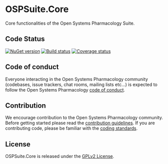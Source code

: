 # OSPSuite.Core

Core functionalities of the Open Systems Pharmacology Suite.

## Code Status
[![NuGet version](https://img.shields.io/nuget/v/OSPSuite.Core.svg?style=flat)](https://www.nuget.org/packages/OSPSuite.Core)
[![Build status](https://ci.appveyor.com/api/projects/status/skw2giv5jxy3pvo0/branch/develop?svg=true)](https://ci.appveyor.com/project/open-systems-pharmacology-ci/ospsuite-core/branch/develop)
[![Coverage status](https://codecov.io/gh/Open-Systems-Pharmacology/OSPSuite.Core/branch/develop/graph/badge.svg)](https://codecov.io/gh/Open-Systems-Pharmacology/OSPSuite.Core)

## Code of conduct
Everyone interacting in the Open Systems Pharmacology community (codebases, issue trackers, chat rooms, mailing lists etc...) is expected to follow the Open Systems Pharmacology [code of conduct](https://github.com/Open-Systems-Pharmacology/Suite/blob/master/CODE_OF_CONDUCT.md).

## Contribution
We encourage contribution to the Open Systems Pharmacology community. Before getting started please read the [contribution guidelines](https://github.com/Open-Systems-Pharmacology/Suite/blob/master/CONTRIBUTING.md). If you are contributing code, please be familiar with the [coding standards](https://github.com/Open-Systems-Pharmacology/Suite/blob/master/CODING_STANDARDS.md).

## License
OSPSuite.Core is released under the [GPLv2 License](LICENSE).

